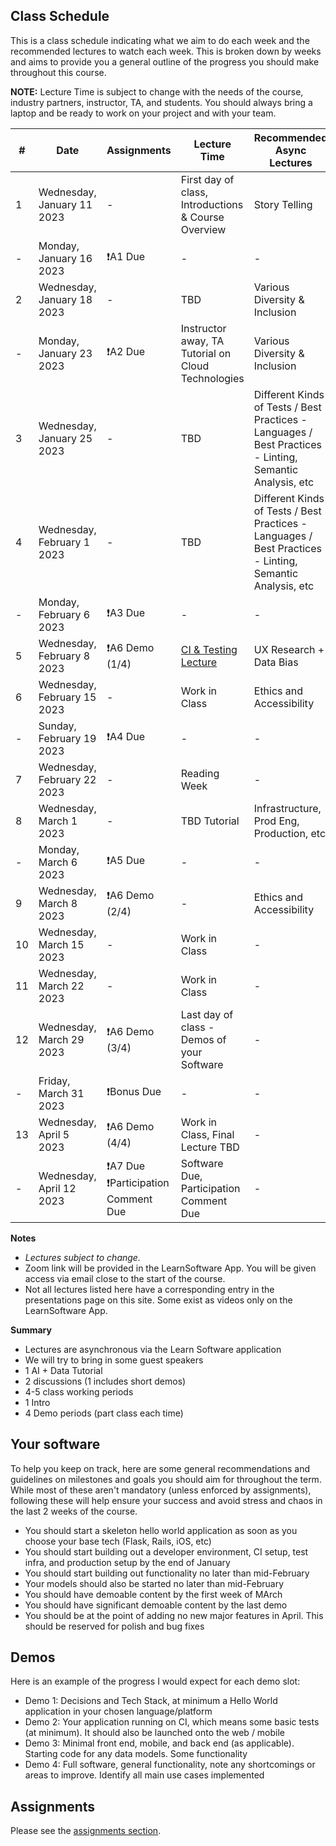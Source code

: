## Class Schedule

This is a class schedule indicating what we aim to do each week and the recommended lectures to watch each week. This is broken down by weeks and aims to provide you a general outline of the progress you should make throughout this course.

**NOTE:** Lecture Time is subject to change with the needs of the course, industry partners, instructor, TA, and students. You should always bring a laptop and be ready to work on your project and with your team.

| # | Date | Assignments | Lecture Time | Recommended Async Lectures |
| -- | -- | -- | -- | -- |
| 1 | Wednesday, January 11 2023   | - | First day of class, Introductions & Course Overview | Story Telling |
| - | Monday, January 16 2023   | ❗A1 Due | - | - |
| 2 | Wednesday, January 18 2023   | - | TBD | Various Diversity & Inclusion |
| - | Monday, January 23 2023   | ❗A2 Due | Instructor away, TA Tutorial on Cloud Technologies | Various Diversity & Inclusion |
| 3 | Wednesday, January 25 2023   | - | TBD | Different Kinds of Tests / Best Practices - Languages / Best Practices - Linting, Semantic Analysis, etc |
| 4 | Wednesday, February 1 2023   | - | TBD | Different Kinds of Tests / Best Practices - Languages / Best Practices - Linting, Semantic Analysis, etc |
| - | Monday, February 6 2023   | ❗A3 Due | - | - |
| 5 | Wednesday, February 8 2023  | ❗A6 Demo (1/4) | [CI & Testing Lecture](https://csc491.dcsil.ca/presentations/output/ci/index.html#0) | UX Research + Data Bias |
| 6 | Wednesday, February 15 2023  | - | Work in Class | Ethics and Accessibility |
| - | Sunday, February 19 2023   | ❗A4 Due | - | - |
| 7 | Wednesday, February 22 2023  | - | Reading Week | - | 
| 8 | Wednesday, March 1 2023      | - | TBD Tutorial | Infrastructure, Prod Eng, Production, etc | 
| - | Monday, March 6 2023   | ❗A5 Due | - | - |
| 9 | Wednesday, March 8 2023     | ❗A6 Demo (2/4) | - | Ethics and Accessibility | 
| 10 | Wednesday, March 15 2023    | -| Work in Class | - | 
| 11 | Wednesday, March 22 2023    | - | Work in Class | - | 
| 12 | Wednesday, March 29 2023    | ❗A6 Demo (3/4) | Last day of class - Demos of your Software  | - |
| - | Friday, March 31 2023   | ❗Bonus Due | - | - |
| 13 | Wednesday, April 5 2023   | ❗A6 Demo (4/4) |  Work in Class, Final Lecture TBD | - | 
| - | Wednesday, April 12 2023   | ❗A7 Due<br>❗Participation Comment Due | Software Due, Participation Comment Due | - |

**Notes**
- _Lectures subject to change._
- Zoom link will be provided in the LearnSoftware App. You will be given access via email close to the start of the course.
- Not all lectures listed here have a corresponding entry in the presentations page on this site. Some exist as videos only on the LearnSoftware App.

**Summary**

- Lectures are asynchronous via the Learn Software application
- We will try to bring in some guest speakers
- 1 AI + Data Tutorial
- 2 discussions (1 includes short demos)
- 4-5 class working periods
- 1 Intro
- 4 Demo periods (part class each time)

## Your software

To help you keep on track, here are some general recommendations and guidelines on milestones and goals you should aim for throughout the term. While most of these aren't mandatory (unless enforced by assignments), following these will help ensure your success and avoid stress and chaos in the last 2 weeks of the course.

- You should start a skeleton hello world application as soon as you choose your base tech (Flask, Rails, iOS, etc)
- You should start building out a developer environment, CI setup, test infra, and production setup by the end of January
- You should start building out functionality no later than mid-February 
- Your models should also be started no later than mid-February
- You should have demoable content by the first week of MArch
- You should have significant demoable content by the last demo  
- You should be at the point of adding no new major features in April. This should be reserved for polish and bug fixes

## Demos

Here is an example of the progress I would expect for each demo slot:

- Demo 1: Decisions and Tech Stack, at minimum a Hello World application in your chosen language/platform
- Demo 2: Your application running on CI, which means some basic tests (at minimum). It should also be launched onto the web / mobile
- Demo 3: Minimal front end, mobile, and back end (as applicable). Starting code for any data models. Some functionality
- Demo 4: Full software, general functionality, note any shortcomings or areas to improve. Identify all main use cases implemented

## Assignments

Please see the [assignments section](../assignments/README.md).
